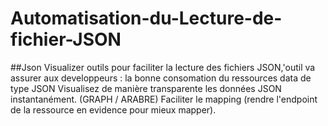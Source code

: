 # Automatisation-du-Lecture-de-fichier-JSON

##Json Visualizer
outils pour faciliter la lecture des fichiers JSON,'outil va assurer aux developpeurs :
la bonne consomation du ressources data de type JSON Visualisez de manière transparente les données JSON instantanément. (GRAPH / ARABRE)
Faciliter le mapping (rendre l'endpoint de la ressource en evidence pour mieux mapper).
